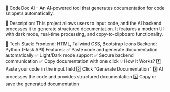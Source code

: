 🚀 CodeDoc AI – An AI-powered tool that generates documentation for code snippets automatically.

🔹 Description:
This project allows users to input code, and the AI backend processes it to generate structured documentation. It features a modern UI with dark mode, real-time processing, and copy-to-clipboard functionality.

🔹 Tech Stack:
Frontend: HTML, Tailwind CSS, Bootstrap Icons
Backend: Python (Flask API)
Features:
✅ Paste code and generate documentation automatically
✅ Light/Dark mode support
✅ Secure backend communication
✅ Copy documentation with one click
💡 How It Works?
1️⃣ Paste your code in the input field
2️⃣ Click "Generate Documentation"
3️⃣ AI processes the code and provides structured documentation
4️⃣ Copy or save the generated documentation
